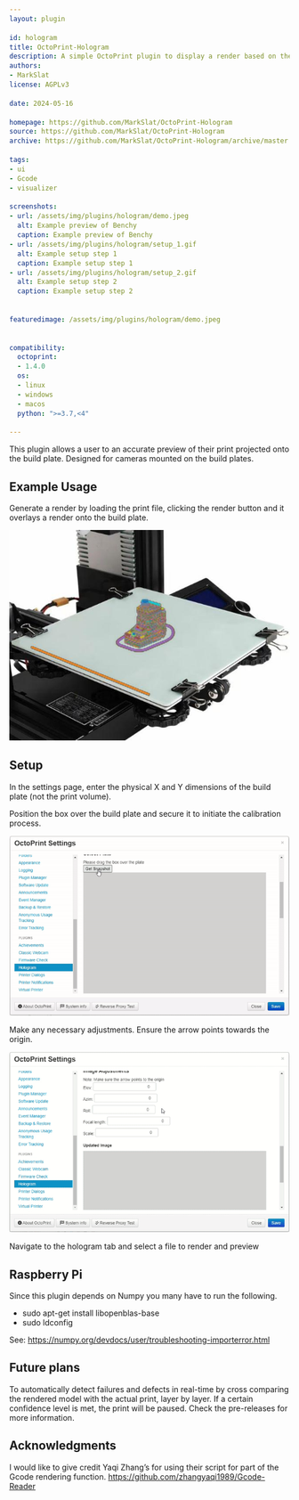 ```yaml
---
layout: plugin

id: hologram
title: OctoPrint-Hologram
description: A simple OctoPrint plugin to display a render based on the preloaded G-code.
authors:
- MarkSlat
license: AGPLv3

date: 2024-05-16

homepage: https://github.com/MarkSlat/OctoPrint-Hologram
source: https://github.com/MarkSlat/OctoPrint-Hologram
archive: https://github.com/MarkSlat/OctoPrint-Hologram/archive/master.zip

tags:
- ui
- Gcode
- visualizer

screenshots:
- url: /assets/img/plugins/hologram/demo.jpeg
  alt: Example preview of Benchy
  caption: Example preview of Benchy
- url: /assets/img/plugins/hologram/setup_1.gif
  alt: Example setup step 1
  caption: Example setup step 1
- url: /assets/img/plugins/hologram/setup_2.gif
  alt: Example setup step 2
  caption: Example setup step 2


featuredimage: /assets/img/plugins/hologram/demo.jpeg


compatibility:
  octoprint:
  - 1.4.0
  os:
  - linux
  - windows
  - macos
  python: ">=3.7,<4"

---
```

This plugin allows a user to an accurate preview of their print projected onto the build plate. Designed for cameras mounted on the build plates.

## Example Usage
Generate a render by loading the print file, clicking the render button and it overlays a render onto the build plate.

![demo](/assets/img/plugins/hologram/demo.jpeg)

## Setup
In the settings page, enter the physical X and Y dimensions of the build plate (not the print volume).

Position the box over the build plate and secure it to initiate the calibration process.

![setup_1](/assets/img/plugins/hologram/setup_1.gif)

Make any necessary adjustments. Ensure the arrow points towards the origin.

![setup_2](/assets/img/plugins/hologram/setup_2.gif)

Navigate to the hologram tab and select a file to render and preview

## Raspberry Pi
Since this plugin depends on Numpy you many have to run the following.
- sudo apt-get install libopenblas-base
- sudo ldconfig

See: https://numpy.org/devdocs/user/troubleshooting-importerror.html

## Future plans
To automatically detect failures and defects in real-time by cross comparing the rendered model with the actual print, layer by layer. If a certain confidence level is met, the print will be paused. Check the pre-releases for more information.

## Acknowledgments
I would like to give credit Yaqi Zhang’s for using their script for part of the Gcode rendering function.
https://github.com/zhangyaqi1989/Gcode-Reader